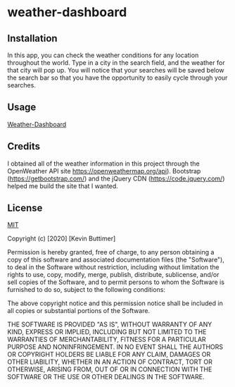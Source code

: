 # weather-dashboard

## Installation 

In this app, you can check the weather conditions for any location throughout the world. Type in a city in the search field, and the weather for that city will pop up. You will notice that your searches will be saved below the search bar so that you have the opportunity to easily cycle through your searches. 

## Usage

[Weather-Dashboard](https://kevinb04.github.io/weather-dashboard/)

## Credits

I obtained all of the weather information in this project through the OpenWeather API site https://openweathermap.org/api). Bootstrap (https://getbootstrap.com/) and the jQuery CDN (https://code.jquery.com/) helped me build the site that I wanted.

## License

[MIT](https://choosealicense.com/licenses/mit/)

Copyright (c) [2020] [Kevin Buttimer]

Permission is hereby granted, free of charge, to any person obtaining a copy of this software and associated documentation files (the "Software"), to deal in the Software without restriction, including without limitation the rights to use, copy, modify, merge, publish, distribute, sublicense, and/or sell copies of the Software, and to permit persons to whom the Software is furnished to do so, subject to the following conditions:

The above copyright notice and this permission notice shall be included in all copies or substantial portions of the Software.

THE SOFTWARE IS PROVIDED "AS IS", WITHOUT WARRANTY OF ANY KIND, EXPRESS OR IMPLIED, INCLUDING BUT NOT LIMITED TO THE WARRANTIES OF MERCHANTABILITY, FITNESS FOR A PARTICULAR PURPOSE AND NONINFRINGEMENT. IN NO EVENT SHALL THE AUTHORS OR COPYRIGHT HOLDERS BE LIABLE FOR ANY CLAIM, DAMAGES OR OTHER LIABILITY, WHETHER IN AN ACTION OF CONTRACT, TORT OR OTHERWISE, ARISING FROM, OUT OF OR IN CONNECTION WITH THE SOFTWARE OR THE USE OR OTHER DEALINGS IN THE SOFTWARE.